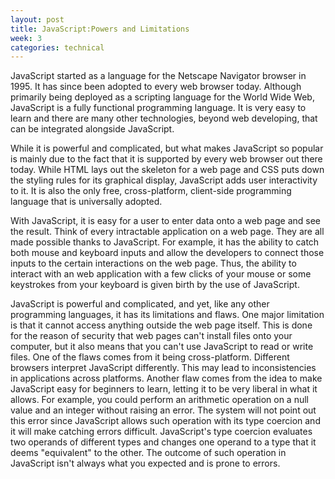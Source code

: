 ```yaml
---
layout: post
title: JavaScript:Powers and Limitations
week: 3
categories: technical
---
```

JavaScript started as a language for the Netscape Navigator browser in 1995. It has since been adopted to every web browser today. Although primarily being deployed as a scripting language for the World Wide Web, JavaScript is a fully functional programming language. It is very easy to learn and there are many other technologies, beyond web developing, that can be integrated alongside JavaScript.

While it is powerful and complicated, but what makes JavaScript so popular is mainly due to the fact that it is supported by every web browser out there today. While HTML lays out the skeleton for a web page and CSS puts down the styling rules for its graphical display, JavaScript adds user interactivity to it. It is also the only free, cross-platform, client-side programming language that is universally adopted.

With JavaScript, it is easy for a user to enter data onto a web page and see the result. Think of every intractable application on a web page. They are all made possible thanks to JavaScript. For example, it has the ability to catch both mouse and keyboard inputs and allow the developers to connect those inputs to the certain interactions on the web page. Thus, the ability to interact with an web application with a few clicks of your mouse or some keystrokes from your keyboard is given birth by the use of JavaScript.

JavaScript is powerful and complicated, and yet, like any other programming languages, it has its limitations and flaws. One major limitation is that it cannot access anything outside the web page itself. This is done for the reason of security that web pages can't install files onto your computer, but it also means that you can't use JavaScript to read or write files. One of the flaws comes from it being cross-platform. Different browsers interpret JavaScript differently. This may lead to inconsistencies in applications across platforms. Another flaw comes from the idea to make JavaScript easy for beginners to learn, letting it to be very liberal in what it allows. For example, you could perform an arithmetic operation on a null value and an integer without raising an error. The system will not point out this error since JavaScript allows such operation with its type coercion and it will make catching errors difficult. JavaScript's type coercion evaluates two operands of different types and changes one operand to a type that it deems "equivalent" to the other. The outcome of such operation in JavaScript isn't always what you expected and is prone to errors.